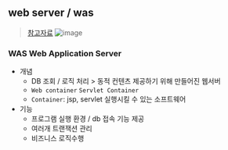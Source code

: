  ## web server / was
> [참고자료](https://2dubbing.tistory.com/29)
![image](https://github.com/hyunolike/info-docs/assets/61215550/b7c877b6-0381-405d-bab3-bb81ca2c5426)

### WAS Web Application Server
- 개념
  - DB 조회 / 로직 처리 > 동적 컨텐츠 제공하기 위해 만들어진 웹서버
  - `Web container` `Servlet Container`
  - `Container`: jsp, servlet 실행시킬 수 있는 소프트웨어
- 기능
  - 프로그램 실행 환경 / db 접속 기능 제공
  - 여러개 트랜잭션 관리
  - 비즈니스 로직수행
